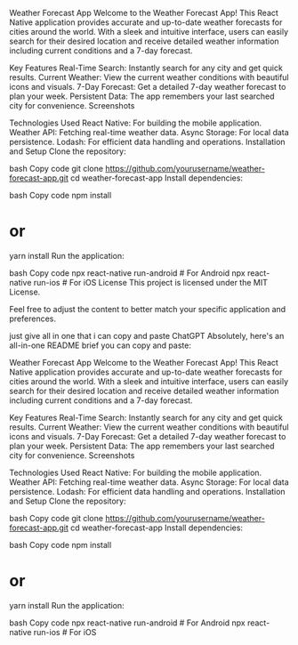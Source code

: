 Weather Forecast App
Welcome to the Weather Forecast App! This React Native application provides accurate and up-to-date weather forecasts for cities around the world. With a sleek and intuitive interface, users can easily search for their desired location and receive detailed weather information including current conditions and a 7-day forecast.

Key Features
Real-Time Search: Instantly search for any city and get quick results.
Current Weather: View the current weather conditions with beautiful icons and visuals.
7-Day Forecast: Get a detailed 7-day weather forecast to plan your week.
Persistent Data: The app remembers your last searched city for convenience.
Screenshots


Technologies Used
React Native: For building the mobile application.
Weather API: Fetching real-time weather data.
Async Storage: For local data persistence.
Lodash: For efficient data handling and operations.
Installation and Setup
Clone the repository:

bash
Copy code
git clone https://github.com/yourusername/weather-forecast-app.git
cd weather-forecast-app
Install dependencies:

bash
Copy code
npm install
# or
yarn install
Run the application:

bash
Copy code
npx react-native run-android # For Android
npx react-native run-ios # For iOS
License
This project is licensed under the MIT License.

Feel free to adjust the content to better match your specific application and preferences.

just give all in one that i can copy and paste
ChatGPT
Absolutely, here's an all-in-one README brief you can copy and paste:

Weather Forecast App
Welcome to the Weather Forecast App! This React Native application provides accurate and up-to-date weather forecasts for cities around the world. With a sleek and intuitive interface, users can easily search for their desired location and receive detailed weather information including current conditions and a 7-day forecast.

Key Features
Real-Time Search: Instantly search for any city and get quick results.
Current Weather: View the current weather conditions with beautiful icons and visuals.
7-Day Forecast: Get a detailed 7-day weather forecast to plan your week.
Persistent Data: The app remembers your last searched city for convenience.
Screenshots


Technologies Used
React Native: For building the mobile application.
Weather API: Fetching real-time weather data.
Async Storage: For local data persistence.
Lodash: For efficient data handling and operations.
Installation and Setup
Clone the repository:

bash
Copy code
git clone https://github.com/yourusername/weather-forecast-app.git
cd weather-forecast-app
Install dependencies:

bash
Copy code
npm install
# or
yarn install
Run the application:

bash
Copy code
npx react-native run-android # For Android
npx react-native run-ios # For iOS

